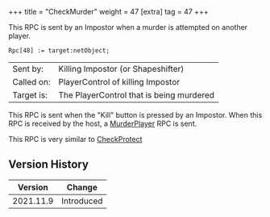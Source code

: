 +++
title = "CheckMurder"
weight = 47
[extra]
tag = 47
+++

This RPC is sent by an Impostor when a murder is attempted on another player.

<!-- more -->

```
Rpc[48] := target:netObject;
```

|            |                                          |
| ---------- | ---------------------------------------- |
| Sent by:   | Killing Impostor (or Shapeshifter)       |
| Called on: | PlayerControl of killing Impostor        |
| Target is: | The PlayerControl that is being murdered |

This RPC is sent when the "Kill" button is pressed by an Impostor. When this RPC is received by the host, a [MurderPlayer](@/networking/rpc/12_murderplayer.md) RPC is sent.

This RPC is very similar to [CheckProtect](@/networking/rpc/48_checkprotect.md)

## Version History

| Version   | Change     |
| --------- | ---------- |
| 2021.11.9 | Introduced |
